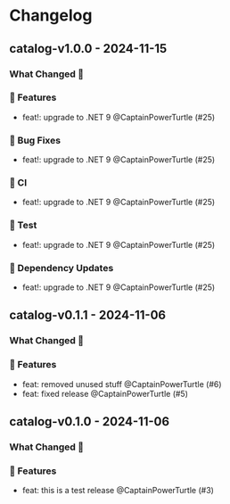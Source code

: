 # Changelog

## catalog-v1.0.0 - 2024-11-15

### What Changed 👀

### 🚀 Features

- feat!: upgrade to .NET 9 @CaptainPowerTurtle (#25)

### 🐛 Bug Fixes

- feat!: upgrade to .NET 9 @CaptainPowerTurtle (#25)

### 👷 CI

- feat!: upgrade to .NET 9 @CaptainPowerTurtle (#25)

### 🧪 Test

- feat!: upgrade to .NET 9 @CaptainPowerTurtle (#25)

### 🧩 Dependency Updates

- feat!: upgrade to .NET 9 @CaptainPowerTurtle (#25)

## catalog-v0.1.1 - 2024-11-06

### What Changed 👀

### 🚀 Features

- feat: removed unused stuff @CaptainPowerTurtle (#6)
- feat: fixed release @CaptainPowerTurtle (#5)

## catalog-v0.1.0 - 2024-11-06

### What Changed 👀

### 🚀 Features

- feat: this is a test release @CaptainPowerTurtle (#3)
